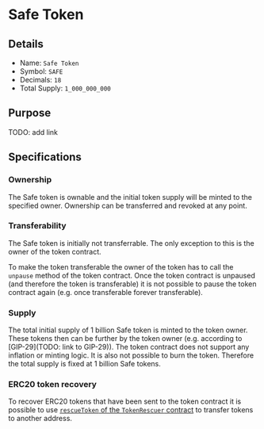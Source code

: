 # Safe Token

## Details

* Name: `Safe Token`
* Symbol: `SAFE`
* Decimals: `18`
* Total Supply: `1_000_000_000`

## Purpose

TODO: add link

## Specifications

### Ownership

The Safe token is ownable and the initial token supply will be minted to the specified owner. Ownership can be transferred and revoked at any point.

### Transferability

The Safe token is initially not transferrable. The only exception to this is the owner of the token contract.

To make the token transferable the owner of the token has to call the `unpause` method of the token contract. Once the token contract is unpaused (and therefore the token is transferable) it is not possible to pause the token contract again (e.g. once transferable forever transferable).

### Supply

The total initial supply of 1 billion Safe token is minted to the token owner. These tokens then can be further by the token owner (e.g. according to [GIP-29](TODO: link to GIP-29)). The token contract does not support any inflation or minting logic. It is also not possible to burn the token. Therefore the total supply is fixed at 1 billion Safe tokens.

### ERC20 token recovery

To recover ERC20 tokens that have been sent to the token contract it is possible to use [`rescueToken` of the `TokenRescuer` contract](../contracts/TokenRescuer.sol) to transfer tokens to another address.

